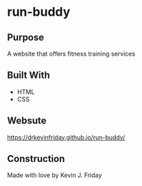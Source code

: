 # run-buddy

## Purpose
A website that offers fitness training services

## Built With
* HTML
* CSS

## Websute
https://drkevinfriday.github.io/run-buddy/

## Construction
Made with love by Kevin J. Friday
